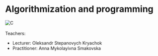 # Algorithmization and programming
![C](https://img.shields.io/badge/c-%2300599C.svg?style=for-the-badge&logo=c&logoColor=white) <br><br>
Teachers:
- Lecturer: Oleksandr Stepanovych Kryachok <br>
- Practitioner: Anna Mykolayivna Smakovska <br>
